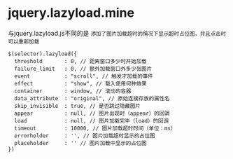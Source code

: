 # jquery.lazyload.mine
与jquery.lazyload.js不同的是 ``添加了图片加载超时的情况下显示超时占位图，并且点击时可以重新加载``
```
$(selector).lazyload({
  threshold       : 0, // 距离窗口多少时开始加载
  failure_limit   : 0, // 额外加载窗口外多少张图片
  event           : "scroll", // 触发才加载的事件
  effect          : "show", // 载入使用何种效果
  container       : window, // 滚动的容器
  data_attribute  : "original", // 原始连接存放的属性名
  skip_invisible  : true, // 是否跳过隐藏图片
  appear          : null, // 图片出现时（appear）的回调
  load            : null, // 图片加载完毕（load）的回调
  timeout         : 10000, // 图片加载超时时间（单位：ms）
  errorholder     : '', // 图片加载超时显示的占位图
  placeholder     : '' // 图片加载中显示的占位图
})
```
